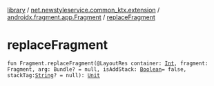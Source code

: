 [library](../../index.md) / [net.newstyleservice.common_ktx.extension](../index.md) / [androidx.fragment.app.Fragment](index.md) / [replaceFragment](./replace-fragment.md)

# replaceFragment

`fun Fragment.replaceFragment(@LayoutRes container: `[`Int`](https://kotlinlang.org/api/latest/jvm/stdlib/kotlin/-int/index.html)`, fragment: Fragment, arg: Bundle? = null, isAddStack: `[`Boolean`](https://kotlinlang.org/api/latest/jvm/stdlib/kotlin/-boolean/index.html)` = false, stackTag: `[`String`](https://kotlinlang.org/api/latest/jvm/stdlib/kotlin/-string/index.html)`? = null): `[`Unit`](https://kotlinlang.org/api/latest/jvm/stdlib/kotlin/-unit/index.html)